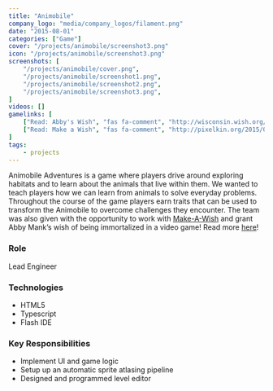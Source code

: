 ```yaml
---
title: "Animobile"
company_logo: "media/company_logos/filament.png"
date: "2015-08-01"
categories: ["Game"]
cover: "/projects/animobile/screenshot3.png"
icon: "/projects/animobile/screenshot3.png"
screenshots: [
    "/projects/animobile/cover.png",
    "/projects/animobile/screenshot1.png",
    "/projects/animobile/screenshot2.png",
    "/projects/animobile/screenshot3.png",
]
videos: []
gamelinks: [
    ["Read: Abby's Wish", "fas fa-comment", "http://wisconsin.wish.org/wishes/wish-stories/i-wish-to-be/abbys-wish"],
    ["Read: Make a Wish", "fas fa-comment", "http://pixelkin.org/2015/08/14/make-a-wish-helps-a-game-developer-grant-a-childs-wish/"],
]
tags:
    - projects
---
```


Animobile Adventures is a game where players drive around exploring habitats and to learn about the animals that live within them. We wanted to teach players how we can learn from animals to solve everyday problems. Throughout the course of the game players earn traits that can be used to transform the Animobile to overcome challenges they encounter. The team was also given with the opportunity to work with [Make-A-Wish](http://wish.org/) and grant Abby Mank’s wish of being immortalized in a video game! Read more [here](http://pixelkin.org/2015/08/14/make-a-wish-helps-a-game-developer-grant-a-childs-wish/)!

### Role
Lead Engineer

### Technologies
* HTML5
* Typescript
* Flash IDE

### Key Responsibilities
* Implement UI and game logic
* Setup up an automatic sprite atlasing pipeline
* Designed and programmed level editor